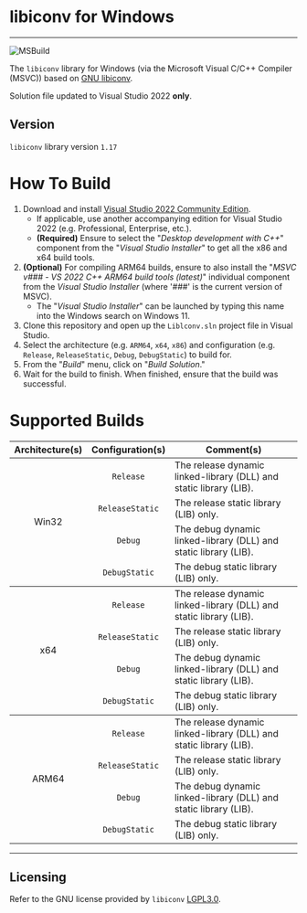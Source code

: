 # libiconv for Windows
----------------------
![MSBuild](https://github.com/pffang/libiconv-for-Windows/actions/workflows/msbuild.yml/badge.svg)

The `libiconv` library for Windows (via the Microsoft Visual C/C++ Compiler (MSVC)) based on [GNU libiconv][1].

Solution file updated to Visual Studio 2022 **only**.

## Version

`libiconv` library version `1.17`

# How To Build

1. Download and install [Visual Studio 2022 Community Edition][4].
   - If applicable, use another accompanying edition for Visual Studio 2022 (e.g. Professional, Enterprise, etc.).
   - **(Required)** Ensure to select the "*Desktop development with C++*" component from the "*Visual Studio Installer*" to get all the x86 and x64 build tools.
2. **(Optional)** For compiling ARM64 builds, ensure to also install the "*MSVC v### - VS 2022 C++ ARM64 build tools (latest)*" individual component from the *Visual Studio Installer* (where '###' is the current version of MSVC).
   - The "*Visual Studio Installer*" can be launched by typing this name into the Windows search on Windows 11.
3. Clone this repository and open up the `Liblconv.sln` project file in Visual Studio.
4. Select the architecture (e.g. `ARM64`, `x64`, `x86`) and configuration (e.g. `Release`, `ReleaseStatic`, `Debug`, `DebugStatic`) to build for.
5. From the "*Build*" menu, click on "*Build Solution*."
6. Wait for the build to finish.
   When finished, ensure that the build was successful.

# Supported Builds

<table>
    <thead>
        <tr>
            <th><center>Architecture(s)</center></th>
            <th><center>Configuration(s)</center></th>
            <th><center>Comment(s)</center></th>
        </tr>
    </thead>
    <tbody>
        <tr>
            <td rowspan=4><center>Win32</center></td>
            <td><center><code>Release</code></center></td>
            <td>The release dynamic linked-library (DLL) and static library (LIB).</td>
        </tr>
        <tr>
            <td><center><code>ReleaseStatic</code></center></td>
            <td>The release static library (LIB) only.</td>
        </tr>
        <tr>
            <td><center><code>Debug</code></center></td>
            <td>The debug dynamic linked-library (DLL) and static library (LIB).</td>
        </tr>
        <tr>
            <td><center><code>DebugStatic</code></center></td>
            <td>The debug static library (LIB) only.</td>
        </tr>
    </tbody>
    <tbody>
        <tr>
            <td rowspan=4><center>x64</center></td>
            <td><center><code>Release</code></center></td>
            <td>The release dynamic linked-library (DLL) and static library (LIB).</td>
        </tr>
        <tr>
            <td><center><code>ReleaseStatic</code></center></td>
            <td>The release static library (LIB) only.</td>
        </tr>
        <tr>
            <td><center><code>Debug</code></center></td>
            <td>The debug dynamic linked-library (DLL) and static library (LIB).</td>
        </tr>
        <tr>
            <td><center><code>DebugStatic</code></center></td>
            <td>The debug static library (LIB) only.</td>
        </tr>
    </tbody>
    <tbody>
        <tr>
            <td rowspan=4><center>ARM64</center></td>
            <td><center><code>Release</code></center></td>
            <td>The release dynamic linked-library (DLL) and static library (LIB).</td>
        </tr>
        <tr>
            <td><center><code>ReleaseStatic</code></center></td>
            <td>The release static library (LIB) only.</td>
        </tr>
        <tr>
            <td><center><code>Debug</code></center></td>
            <td>The debug dynamic linked-library (DLL) and static library (LIB).</td>
        </tr>
        <tr>
            <td><center><code>DebugStatic</code></center></td>
            <td>The debug static library (LIB) only.</td>
        </tr>
    </tbody>
</table>

----------------------
## Licensing

Refer to the GNU license provided by `libiconv` [LGPL3.0][3].

[1]: https://www.gnu.org/software/libiconv
[2]: http://www.codeproject.com/Articles/302012/How-to-Build-libiconv-with-Microsoft-Visual-Studio
[3]: https://www.gnu.org/licenses/lgpl.html
[ 4 ]: https://visualstudio.microsoft.com/vs/community/

